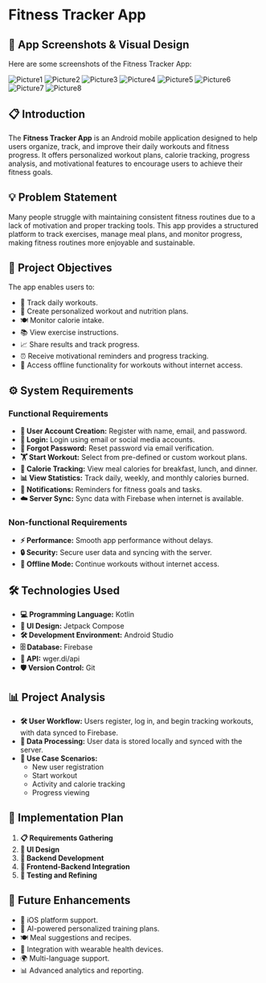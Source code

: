 # Fitness Tracker App
## 📸 App Screenshots & Visual Design

Here are some screenshots of the Fitness Tracker App:

![Picture1](https://github.com/user-attachments/assets/f275b9e8-8cae-4d73-b540-b34a55556dc0) ![Picture2](https://github.com/user-attachments/assets/d3184e1f-c1b9-4635-b7e1-943a197f8d1c) ![Picture3](https://github.com/user-attachments/assets/4b34adbe-27c4-4e2c-b717-8a814ec99ebb) ![Picture4](https://github.com/user-attachments/assets/c4db612c-2190-4176-b063-03703d7526d8) ![Picture5](https://github.com/user-attachments/assets/dc3fba4a-c963-4d27-b5ee-b6605b909ca8) ![Picture6](https://github.com/user-attachments/assets/5449aaa1-ffb8-4f27-b710-0768414369b4) ![Picture7](https://github.com/user-attachments/assets/d1b5d20c-3e9e-4944-947d-f92882b60281) ![Picture8](https://github.com/user-attachments/assets/25d1262b-2898-4a34-b879-9947a6b062b5)

## 📋 Introduction
The **Fitness Tracker App** is an Android mobile application designed to help users organize, track, and improve their daily workouts and fitness progress. It offers personalized workout plans, calorie tracking, progress analysis, and motivational features to encourage users to achieve their fitness goals.

## 💡 Problem Statement
Many people struggle with maintaining consistent fitness routines due to a lack of motivation and proper tracking tools. This app provides a structured platform to track exercises, manage meal plans, and monitor progress, making fitness routines more enjoyable and sustainable.

## 🎯 Project Objectives
The app enables users to:
- 📅 Track daily workouts.
- 📝 Create personalized workout and nutrition plans.
- 🍽️ Monitor calorie intake.
- 📚 View exercise instructions.
- 📈 Share results and track progress.
- ⏰ Receive motivational reminders and progress tracking.
- 📶 Access offline functionality for workouts without internet access.

## ⚙️ System Requirements

### Functional Requirements
- **🔐 User Account Creation:** Register with name, email, and password.
- **🔑 Login:** Login using email or social media accounts.
- **🔄 Forgot Password:** Reset password via email verification.
- **🏋️ Start Workout:** Select from pre-defined or custom workout plans.
- **🍔 Calorie Tracking:** View meal calories for breakfast, lunch, and dinner.
- **📊 View Statistics:** Track daily, weekly, and monthly calories burned.
- **🔔 Notifications:** Reminders for fitness goals and tasks.
- **☁️ Server Sync:** Sync data with Firebase when internet is available.

### Non-functional Requirements
- **⚡ Performance:** Smooth app performance without delays.
- **🔒 Security:** Secure user data and syncing with the server.
- **📶 Offline Mode:** Continue workouts without internet access.

## 🛠️ Technologies Used
- **💻 Programming Language:** Kotlin
- **🎨 UI Design:** Jetpack Compose
- **🛠️ Development Environment:** Android Studio
- **🗄️ Database:** Firebase
- **🔗 API:** wger.di/api
- **🛡️ Version Control:** Git

## 📊 Project Analysis
- **🛠️ User Workflow:** Users register, log in, and begin tracking workouts, with data synced to Firebase.
- **💾 Data Processing:** User data is stored locally and synced with the server.
- **🚶 Use Case Scenarios:**
  - New user registration
  - Start workout
  - Activity and calorie tracking
  - Progress viewing

## 🚀 Implementation Plan
1. **📋 Requirements Gathering**
2. **🎨 UI Design**
3. **🔧 Backend Development**
4. **🔗 Frontend-Backend Integration**
5. **🧪 Testing and Refining**

## 🔮 Future Enhancements
- 📱 iOS platform support.
- 🤖 AI-powered personalized training plans.
- 🍽️ Meal suggestions and recipes.
- 🏃 Integration with wearable health devices.
- 🌍 Multi-language support.
- 📊 Advanced analytics and reporting.
